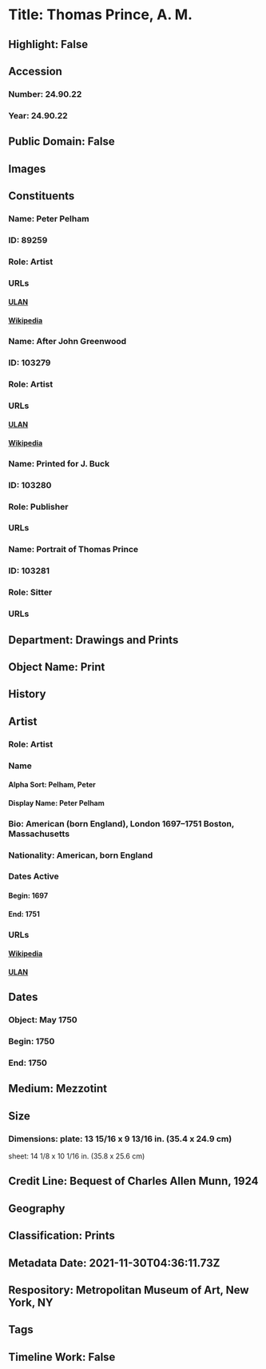# Title: Thomas Prince, A. M.
## Highlight: False
## Accession
### Number: 24.90.22
### Year: 24.90.22
## Public Domain: False
## Images
## Constituents
### Name: Peter Pelham
### ID: 89259
### Role: Artist
### URLs
#### [ULAN](http://vocab.getty.edu/page/ulan/500012314)
#### [Wikipedia](https://www.wikidata.org/wiki/Q7176340)
### Name: After John Greenwood
### ID: 103279
### Role: Artist
### URLs
#### [ULAN](http://vocab.getty.edu/page/ulan/500003306)
#### [Wikipedia](https://www.wikidata.org/wiki/Q6236227)
### Name: Printed for J. Buck
### ID: 103280
### Role: Publisher
### URLs
### Name: Portrait of Thomas Prince
### ID: 103281
### Role: Sitter
### URLs
## Department: Drawings and Prints
## Object Name: Print
## History
## Artist
### Role: Artist
### Name
#### Alpha Sort: Pelham, Peter
#### Display Name: Peter Pelham
### Bio: American (born England), London 1697–1751 Boston, Massachusetts
### Nationality: American, born England
### Dates Active
#### Begin: 1697
#### End: 1751
### URLs
#### [Wikipedia](https://www.wikidata.org/wiki/Q7176340)
#### [ULAN](http://vocab.getty.edu/page/ulan/500012314)
## Dates
### Object: May 1750
### Begin: 1750
### End: 1750
## Medium: Mezzotint
## Size
### Dimensions: plate: 13 15/16 x 9 13/16 in. (35.4 x 24.9 cm)
sheet: 14 1/8 x 10 1/16 in. (35.8 x 25.6 cm)
## Credit Line: Bequest of Charles Allen Munn, 1924
## Geography
## Classification: Prints
## Metadata Date: 2021-11-30T04:36:11.73Z
## Respository: Metropolitan Museum of Art, New York, NY
## Tags
## Timeline Work: False